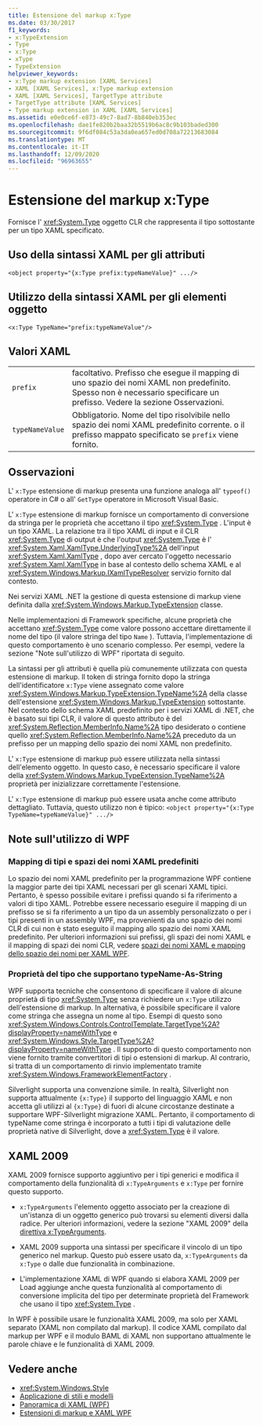 ```yaml
---
title: Estensione del markup x:Type
ms.date: 03/30/2017
f1_keywords:
- x:TypeExtension
- Type
- x:Type
- xType
- TypeExtension
helpviewer_keywords:
- x:Type markup extension [XAML Services]
- XAML [XAML Services], x:Type markup extension
- XAML [XAML Services], TargetType attribute
- TargetType attribute [XAML Services]
- Type markup extension in XAML [XAML Services]
ms.assetid: e0e0ce6f-e873-49c7-8ad7-8b840eb353ec
ms.openlocfilehash: dae1fe820b2baa32b5519b6ac8c9b103baded300
ms.sourcegitcommit: 9f6df084c53a3da0ea657ed0d708a72213683084
ms.translationtype: MT
ms.contentlocale: it-IT
ms.lasthandoff: 12/09/2020
ms.locfileid: "96963655"
---
```

# <a name="xtype-markup-extension"></a>Estensione del markup x:Type

Fornisce l' <xref:System.Type> oggetto CLR che rappresenta il tipo sottostante per un tipo XAML specificato.

## <a name="xaml-attribute-usage"></a>Uso della sintassi XAML per gli attributi

```xaml
<object property="{x:Type prefix:typeNameValue}" .../>
```

## <a name="xaml-object-element-usage"></a>Utilizzo della sintassi XAML per gli elementi oggetto

```xaml
<x:Type TypeName="prefix:typeNameValue"/>
```

## <a name="xaml-values"></a>Valori XAML

|||
|-|-|
|`prefix`|facoltativo. Prefisso che esegue il mapping di uno spazio dei nomi XAML non predefinito. Spesso non è necessario specificare un prefisso. Vedere la sezione Osservazioni.|
|`typeNameValue`|Obbligatorio. Nome del tipo risolvibile nello spazio dei nomi XAML predefinito corrente. o il prefisso mappato specificato se `prefix` viene fornito.|

## <a name="remarks"></a>Osservazioni

L' `x:Type` estensione di markup presenta una funzione analoga all' `typeof()` operatore in C# o all' `GetType` operatore in Microsoft Visual Basic.

L' `x:Type` estensione di markup fornisce un comportamento di conversione da stringa per le proprietà che accettano il tipo <xref:System.Type> . L'input è un tipo XAML. La relazione tra il tipo XAML di input e il CLR <xref:System.Type> di output è che l'output <xref:System.Type> è l' <xref:System.Xaml.XamlType.UnderlyingType%2A> dell'input <xref:System.Xaml.XamlType> , dopo aver cercato l'oggetto necessario <xref:System.Xaml.XamlType> in base al contesto dello schema XAML e al <xref:System.Windows.Markup.IXamlTypeResolver> servizio fornito dal contesto.

Nei servizi XAML .NET la gestione di questa estensione di markup viene definita dalla <xref:System.Windows.Markup.TypeExtension> classe.

Nelle implementazioni di Framework specifiche, alcune proprietà che accettano <xref:System.Type> come valore possono accettare direttamente il nome del tipo (il valore stringa del tipo `Name` ). Tuttavia, l'implementazione di questo comportamento è uno scenario complesso. Per esempi, vedere la sezione "Note sull'utilizzo di WPF" riportata di seguito.

La sintassi per gli attributi è quella più comunemente utilizzata con questa estensione di markup. Il token di stringa fornito dopo la stringa dell'identificatore `x:Type` viene assegnato come valore <xref:System.Windows.Markup.TypeExtension.TypeName%2A> della classe dell'estensione <xref:System.Windows.Markup.TypeExtension> sottostante. Nel contesto dello schema XAML predefinito per i servizi XAML di .NET, che è basato sui tipi CLR, il valore di questo attributo è del <xref:System.Reflection.MemberInfo.Name%2A> tipo desiderato o contiene quello <xref:System.Reflection.MemberInfo.Name%2A> preceduto da un prefisso per un mapping dello spazio dei nomi XAML non predefinito.

L' `x:Type` estensione di markup può essere utilizzata nella sintassi dell'elemento oggetto. In questo caso, è necessario specificare il valore della <xref:System.Windows.Markup.TypeExtension.TypeName%2A> proprietà per inizializzare correttamente l'estensione.

L' `x:Type` estensione di markup può essere usata anche come attributo dettagliato. Tuttavia, questo utilizzo non è tipico: `<object property="{x:Type TypeName=typeNameValue}" .../>`

## <a name="wpf-usage-notes"></a>Note sull'utilizzo di WPF

### <a name="default-xaml-namespace-and-type-mapping"></a>Mapping di tipi e spazi dei nomi XAML predefiniti

Lo spazio dei nomi XAML predefinito per la programmazione WPF contiene la maggior parte dei tipi XAML necessari per gli scenari XAML tipici. Pertanto, è spesso possibile evitare i prefissi quando si fa riferimento a valori di tipo XAML. Potrebbe essere necessario eseguire il mapping di un prefisso se si fa riferimento a un tipo da un assembly personalizzato o per i tipi presenti in un assembly WPF, ma provenienti da uno spazio dei nomi CLR di cui non è stato eseguito il mapping allo spazio dei nomi XAML predefinito. Per ulteriori informazioni sui prefissi, gli spazi dei nomi XAML e il mapping di spazi dei nomi CLR, vedere [spazi dei nomi XAML e mapping dello spazio dei nomi per XAML WPF](../framework/wpf/advanced/xaml-namespaces-and-namespace-mapping-for-wpf-xaml.md).

### <a name="type-properties-that-support-typename-as-string"></a>Proprietà del tipo che supportano typeName-As-String

WPF supporta tecniche che consentono di specificare il valore di alcune proprietà di tipo <xref:System.Type> senza richiedere un `x:Type` utilizzo dell'estensione di markup. In alternativa, è possibile specificare il valore come stringa che assegna un nome al tipo. Esempi di questo sono <xref:System.Windows.Controls.ControlTemplate.TargetType%2A?displayProperty=nameWithType> e <xref:System.Windows.Style.TargetType%2A?displayProperty=nameWithType> . Il supporto di questo comportamento non viene fornito tramite convertitori di tipi o estensioni di markup. Al contrario, si tratta di un comportamento di rinvio implementato tramite <xref:System.Windows.FrameworkElementFactory> .

Silverlight supporta una convenzione simile. In realtà, Silverlight non supporta attualmente `{x:Type}` il supporto del linguaggio XAML e non accetta gli utilizzi al `{x:Type}` di fuori di alcune circostanze destinate a supportare WPF-Silverlight migrazione XAML. Pertanto, il comportamento di typeName come stringa è incorporato a tutti i tipi di valutazione delle proprietà native di Silverlight, dove a <xref:System.Type> è il valore.

## <a name="xaml-2009"></a>XAML 2009

XAML 2009 fornisce supporto aggiuntivo per i tipi generici e modifica il comportamento della funzionalità di `x:TypeArguments` e `x:Type` per fornire questo supporto.

- `x:TypeArguments` l'elemento oggetto associato per la creazione di un'istanza di un oggetto generico può trovarsi su elementi diversi dalla radice. Per ulteriori informazioni, vedere la sezione "XAML 2009" della [direttiva x:TypeArguments](xtypearguments-directive.md).

- XAML 2009 supporta una sintassi per specificare il vincolo di un tipo generico nel markup. Questo può essere usato da, `x:TypeArguments` da `x:Type` o dalle due funzionalità in combinazione.

- L'implementazione XAML di WPF quando si elabora XAML 2009 per Load aggiunge anche questa funzionalità al comportamento di conversione implicita del tipo per determinate proprietà del Framework che usano il tipo <xref:System.Type> .

In WPF è possibile usare le funzionalità XAML 2009, ma solo per XAML separato (XAML non compilato dal markup). Il codice XAML compilato dal markup per WPF e il modulo BAML di XAML non supportano attualmente le parole chiave e le funzionalità di XAML 2009.

## <a name="see-also"></a>Vedere anche

- <xref:System.Windows.Style>
- [Applicazione di stili e modelli](../net/wpf/fundamentals/styles-templates-overview.md)
- [Panoramica di XAML (WPF)](../net/wpf/fundamentals/xaml.md)
- [Estensioni di markup e XAML WPF](../framework/wpf/advanced/markup-extensions-and-wpf-xaml.md)
